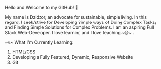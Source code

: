 Hello and Welcome to my GitHub! 👋  

My name is Dzidzor, an advocate for sustainable, simple living. In this regard, I seek/strive for Developing Simple ways of Doing Complex Tasks; and
Finding Simple Solutions for Complex Problems. I am an aspiring Full Stack Web-Developer.
I love learning and I love teaching ~:smiley:~ . 
  
~:on:~ What I'm Currently Learning:

1. HTML/CSS  
2. Developing a Fully Featured, Dynamic, Responsive Website
3. Git

